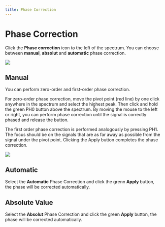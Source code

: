 ```yaml
---
title: Phase Correction
---
```


# Phase Correction

Click the **Phase correction** icon to the left of the spectrum. You can choose between **manual**, **absolut** and **automatic** phase correction.

![](./Phase_correction1.png)

## Manual

You can perform zero-order and first-order phase correction.

For zero-order phase correction, move the pivot point (red line) by one click anywhere in the spectrum and select the highest peak. Then click and hold the green PH0 button above the spectrum. By moving the mouse to the left or right, you can perform phase correction until the signal is correctly phased and release the button.

The first order phase correction is performed analogously by pressing PH1. The focus should be on the signals that are as far away as possible from the signal under the pivot point. Clicking the Apply button completes the phase correction.

![](./phase_correction.gif)

## Automatic

Select the **Automatic** Phase Correction and click the grenn **Apply** button, the phase will be corrected automatically.

## Absolute Value

Select the **Absolut** Phase Correction and click the green **Apply** button, the phase will be corrected automatically.
